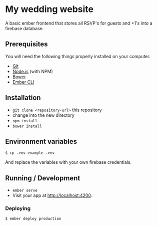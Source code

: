 # My wedding website

A basic ember frontend that stores all RSVP's for guests and +1's into a firebase database.

## Prerequisites

You will need the following things properly installed on your computer.

* [Git](http://git-scm.com/)
* [Node.js](http://nodejs.org/) (with NPM)
* [Bower](http://bower.io/)
* [Ember CLI](http://ember-cli.com/)

## Installation

* `git clone <repository-url>` this repository
* change into the new directory
* `npm install`
* `bower install`

## Environment variables

```
$ cp .env-example .env
```

And replace the variables with your own firebase credentials.

## Running / Development

* `ember serve`
* Visit your app at [http://localhost:4200](http://localhost:4200).

### Deploying

```
$ ember deploy production
```

